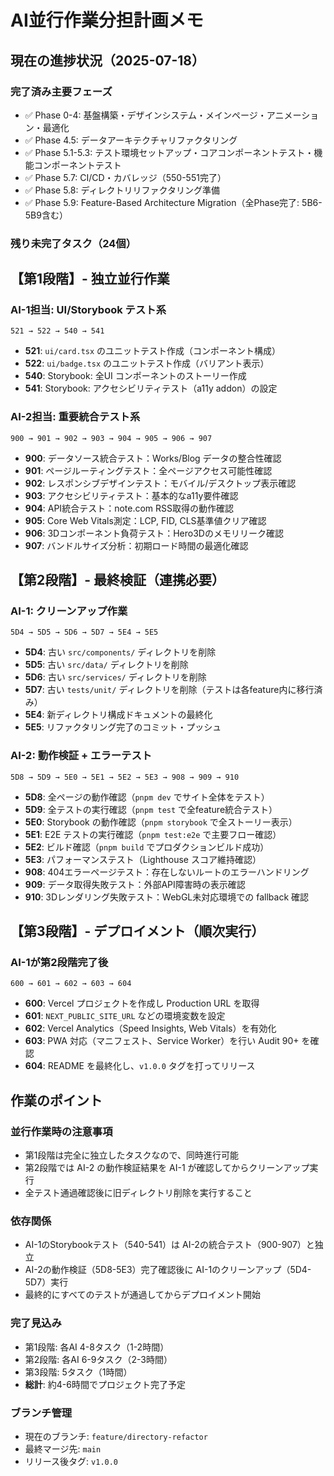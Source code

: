 # AI並行作業分担計画メモ

## 現在の進捗状況（2025-07-18）

### 完了済み主要フェーズ
- ✅ Phase 0-4: 基盤構築・デザインシステム・メインページ・アニメーション・最適化
- ✅ Phase 4.5: データアーキテクチャリファクタリング 
- ✅ Phase 5.1-5.3: テスト環境セットアップ・コアコンポーネントテスト・機能コンポーネントテスト
- ✅ Phase 5.7: CI/CD・カバレッジ（550-551完了）
- ✅ Phase 5.8: ディレクトリリファクタリング準備
- ✅ Phase 5.9: Feature-Based Architecture Migration（全Phase完了: 5B6-5B9含む）

### 残り未完了タスク（24個）

## 【第1段階】- 独立並行作業

### AI-1担当: UI/Storybook テスト系
```
521 → 522 → 540 → 541
```
- **521**: `ui/card.tsx` のユニットテスト作成（コンポーネント構成）
- **522**: `ui/badge.tsx` のユニットテスト作成（バリアント表示）
- **540**: Storybook: 全UI コンポーネントのストーリー作成
- **541**: Storybook: アクセシビリティテスト（a11y addon）の設定

### AI-2担当: 重要統合テスト系
```
900 → 901 → 902 → 903 → 904 → 905 → 906 → 907
```
- **900**: データソース統合テスト：Works/Blog データの整合性確認
- **901**: ページルーティングテスト：全ページアクセス可能性確認  
- **902**: レスポンシブデザインテスト：モバイル/デスクトップ表示確認
- **903**: アクセシビリティテスト：基本的なa11y要件確認
- **904**: API統合テスト：note.com RSS取得の動作確認
- **905**: Core Web Vitals測定：LCP, FID, CLS基準値クリア確認
- **906**: 3Dコンポーネント負荷テスト：Hero3Dのメモリリーク確認
- **907**: バンドルサイズ分析：初期ロード時間の最適化確認

## 【第2段階】- 最終検証（連携必要）

### AI-1: クリーンアップ作業
```
5D4 → 5D5 → 5D6 → 5D7 → 5E4 → 5E5
```
- **5D4**: 古い `src/components/` ディレクトリを削除
- **5D5**: 古い `src/data/` ディレクトリを削除  
- **5D6**: 古い `src/services/` ディレクトリを削除
- **5D7**: 古い `tests/unit/` ディレクトリを削除（テストは各feature内に移行済み）
- **5E4**: 新ディレクトリ構成ドキュメントの最終化
- **5E5**: リファクタリング完了のコミット・プッシュ

### AI-2: 動作検証 + エラーテスト
```
5D8 → 5D9 → 5E0 → 5E1 → 5E2 → 5E3 → 908 → 909 → 910
```
- **5D8**: 全ページの動作確認（`pnpm dev` でサイト全体をテスト）
- **5D9**: 全テストの実行確認（`pnpm test` で全feature統合テスト）
- **5E0**: Storybook の動作確認（`pnpm storybook` で全ストーリー表示）
- **5E1**: E2E テストの実行確認（`pnpm test:e2e` で主要フロー確認）
- **5E2**: ビルド確認（`pnpm build` でプロダクションビルド成功）
- **5E3**: パフォーマンステスト（Lighthouse スコア維持確認）
- **908**: 404エラーページテスト：存在しないルートのエラーハンドリング
- **909**: データ取得失敗テスト：外部API障害時の表示確認
- **910**: 3Dレンダリング失敗テスト：WebGL未対応環境での fallback 確認

## 【第3段階】- デプロイメント（順次実行）

### AI-1が第2段階完了後
```
600 → 601 → 602 → 603 → 604
```
- **600**: Vercel プロジェクトを作成し Production URL を取得
- **601**: `NEXT_PUBLIC_SITE_URL` などの環境変数を設定
- **602**: Vercel Analytics（Speed Insights, Web Vitals）を有効化
- **603**: PWA 対応（マニフェスト、Service Worker）を行い Audit 90+ を確認
- **604**: README を最終化し、`v1.0.0` タグを打ってリリース

## 作業のポイント

### 並行作業時の注意事項
- 第1段階は完全に独立したタスクなので、同時進行可能
- 第2段階では AI-2 の動作検証結果を AI-1 が確認してからクリーンアップ実行
- 全テスト通過確認後に旧ディレクトリ削除を実行すること

### 依存関係
- AI-1のStorybookテスト（540-541）は AI-2の統合テスト（900-907）と独立
- AI-2の動作検証（5D8-5E3）完了確認後に AI-1のクリーンアップ（5D4-5D7）実行
- 最終的にすべてのテストが通過してからデプロイメント開始

### 完了見込み
- 第1段階: 各AI 4-8タスク（1-2時間）
- 第2段階: 各AI 6-9タスク（2-3時間）  
- 第3段階: 5タスク（1時間）
- **総計**: 約4-6時間でプロジェクト完了予定

### ブランチ管理
- 現在のブランチ: `feature/directory-refactor`
- 最終マージ先: `main`
- リリース後タグ: `v1.0.0`